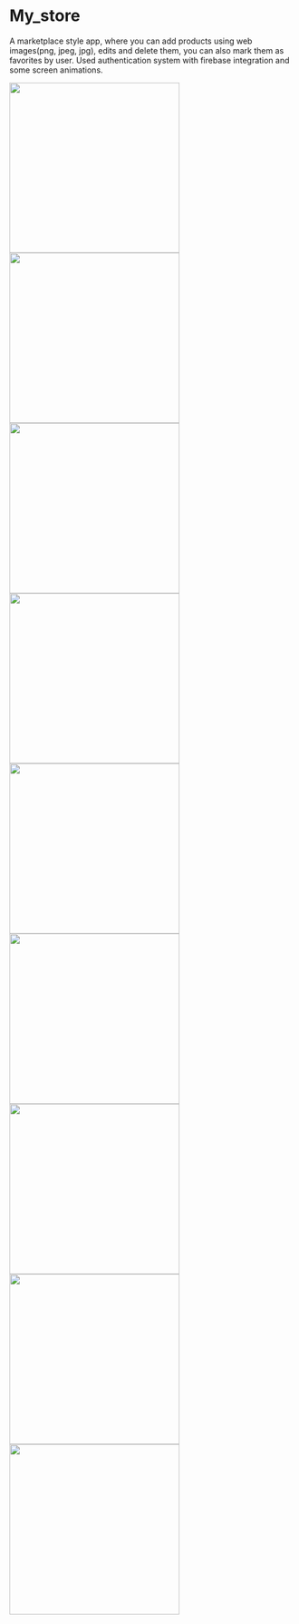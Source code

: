 # My_store

A marketplace style app, where you can add products using web images(png, jpeg, jpg), edits and delete them, you can also mark them as favorites by user. 
Used authentication system with firebase integration and some screen animations.

<div align="left">
<img src="https://user-images.githubusercontent.com/96183053/152191247-ab3379eb-7b97-49b0-be42-4fd5d8268bb8.png" width="300px" />
<img src="https://user-images.githubusercontent.com/96183053/152191268-6f81ff20-a554-43eb-bf80-0032b32056ea.png" width="300px" />
<img src="https://user-images.githubusercontent.com/96183053/152193003-73ef6204-1341-43ea-9ecc-7ba486da2846.png" width="300px" />
  <img src="https://user-images.githubusercontent.com/96183053/152193003-73ef6204-1341-43ea-9ecc-7ba486da2846.png" width="300px" />
  <img src="https://user-images.githubusercontent.com/96183053/152193029-6ef3c71e-fccf-4816-8bf4-e60f9c974c5e.png" width="300px" />
  <img src="https://user-images.githubusercontent.com/96183053/152193062-a47af236-314c-47c3-b02b-2ad5bc8f8d06.png" width="300px" />
  <img src="https://user-images.githubusercontent.com/96183053/152193089-47604da9-db0c-4ee4-a895-201bbdd5fe3c.png" width="300px" />
  <img src="https://user-images.githubusercontent.com/96183053/152193178-3f06102d-5b2b-4c16-88d1-150e742a40dc.png" width="300px" />  <img src="https://user-images.githubusercontent.com/96183053/152193338-709cd973-0840-4e30-9879-e59a19400971.png" width="300px" />  
</div>

